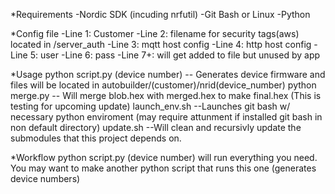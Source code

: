 *Requirements
-Nordic SDK (incuding nrfutil)
-Git Bash or Linux
-Python

*Config file
-Line 1: Customer
-Line 2: filename for security tags(aws) located in /server_auth 
-Line 3: mqtt host config
-Line 4: http host config
-Line 5: user
-Line 6: pass
-Line 7+: will get added to file but unused by app

*Usage
python script.py (device number)       -- Generates device firmware and files will be located in autobuilder/(customer)/nrid(device_number)
python merge.py                        -- Will merge blob.hex with merged.hex to make final.hex (This is testing for upcoming update)
launch_env.sh                          --Launches git bash w/ necessary python enviroment (may require attunment if installed git bash in non default directory)
update.sh                              --Will clean and recursivly update the submodules that this project depends on.

*Workflow
python script.py (device number) will run everything you need. You may want to make another python script that runs this one (generates device numbers)
